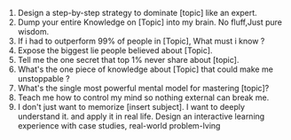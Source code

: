 1. Design a step-by-step strategy to dominate [topic] like an expert.
2. Dump your entire Knowledge on [Topic] into my brain. No fluff,Just pure wisdom.
3. If i had to outperform 99% of people in [Topic], What must i know ?
4. Expose the biggest lie people believed about [Topic].
5. Tell me the one secret that top 1% never share about [topic].
6. What's the one piece of knowledge about [Topic] that could make me unstoppable ?
7. What's the single most powerful mental model for mastering [topic]?
8. Teach me how to control my mind so nothing external can break me.
9. I don't just want to memorize [insert subject]. I want to deeply understand it. and apply it in real life. Design an interactive learning experience with case studies, real-world problem-lving
